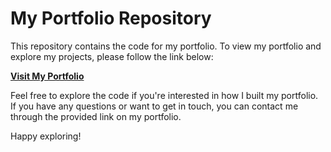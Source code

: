# My Portfolio Repository

This repository contains the code for my portfolio. To view my portfolio and explore my projects, please follow the link below:

[**Visit My Portfolio**](https://ritin-tiwari.web.app)

Feel free to explore the code if you're interested in how I built my portfolio. If you have any questions or want to get in touch, you can contact me through the provided link on my portfolio.

Happy exploring!
